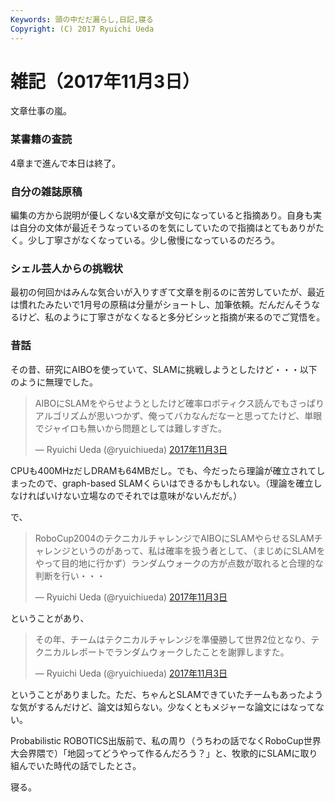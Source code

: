 ```yaml
---
Keywords: 頭の中だだ漏らし,日記,寝る
Copyright: (C) 2017 Ryuichi Ueda
---
```


# 雑記（2017年11月3日）

文章仕事の嵐。

### 某書籍の査読

4章まで進んで本日は終了。

### 自分の雑誌原稿

編集の方から説明が優しくない&文章が文句になっていると指摘あり。自身も実は自分の文体が最近そうなっているのを気にしていたので指摘はとてもありがたく。少し丁寧さがなくなっている。少し傲慢になっているのだろう。

### シェル芸人からの挑戦状

最初の何回かはみんな気合いが入りすぎて文章を削るのに苦労していたが、最近は慣れたみたいで1月号の原稿は分量がショートし、加筆依頼。だんだんそうなるけど、私のように丁寧さがなくなると多分ビシッと指摘が来るのでご覚悟を。

### 昔話

その昔、研究にAIBOを使っていて、SLAMに挑戦しようとしたけど・・・以下のように無理でした。

<blockquote class="twitter-tweet" data-lang="ja"><p lang="ja" dir="ltr">AIBOにSLAMをやらせようとしたけど確率ロボティクス読んでもさっぱりアルゴリズムが思いつかず、俺ってバカなんだなーと思ってたけど、単眼でジャイロも無いから問題としては難しすぎた。</p>&mdash; Ryuichi Ueda (@ryuichiueda) <a href="https://twitter.com/ryuichiueda/status/926327169688551424?ref_src=twsrc%5Etfw">2017年11月3日</a></blockquote>
<script async src="https://platform.twitter.com/widgets.js" charset="utf-8"></script>

CPUも400MHzだしDRAMも64MBだし。でも、今だったら理論が確立されてしまったので、graph-based SLAMくらいはできるかもしれない。（理論を確立しなければいけない立場なのでそれでは意味がないんだが。）

で、

<blockquote class="twitter-tweet" data-lang="ja"><p lang="ja" dir="ltr">RoboCup2004のテクニカルチャレンジでAIBOにSLAMやらせるSLAMチャレンジというのがあって、私は確率を扱う者として、（まじめにSLAMをやって目的地に行かず）ランダムウォークの方が点数が取れると合理的な判断を行い・・・</p>&mdash; Ryuichi Ueda (@ryuichiueda) <a href="https://twitter.com/ryuichiueda/status/926328055957565443?ref_src=twsrc%5Etfw">2017年11月3日</a></blockquote>
<script async src="https://platform.twitter.com/widgets.js" charset="utf-8"></script>

ということがあり、

<blockquote class="twitter-tweet" data-lang="ja"><p lang="ja" dir="ltr">その年、チームはテクニカルチャレンジを準優勝して世界2位となり、テクニカルレポートでランダムウォークしたことを謝罪しますた。</p>&mdash; Ryuichi Ueda (@ryuichiueda) <a href="https://twitter.com/ryuichiueda/status/926328267665063936?ref_src=twsrc%5Etfw">2017年11月3日</a></blockquote>
<script async src="https://platform.twitter.com/widgets.js" charset="utf-8"></script>

ということがありました。ただ、ちゃんとSLAMできていたチームもあったような気がするんだけど、論文は知らない。少なくともメジャーな論文にはなってない。

Probabilistic ROBOTICS出版前で、私の周り（うちわの話でなくRoboCup世界大会界隈で）「地図ってどうやって作るんだろう？」と、牧歌的にSLAMに取り組んでいた時代の話でしたとさ。


寝る。
